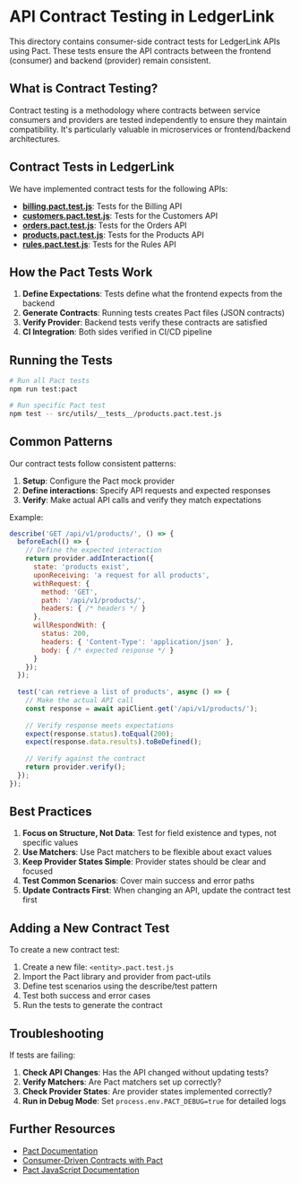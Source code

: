 # API Contract Testing in LedgerLink

This directory contains consumer-side contract tests for LedgerLink APIs using Pact. These tests ensure the API contracts between the frontend (consumer) and backend (provider) remain consistent.

## What is Contract Testing?

Contract testing is a methodology where contracts between service consumers and providers are tested independently to ensure they maintain compatibility. It's particularly valuable in microservices or frontend/backend architectures.

## Contract Tests in LedgerLink

We have implemented contract tests for the following APIs:

- **[billing.pact.test.js](./billing.pact.test.js)**: Tests for the Billing API
- **[customers.pact.test.js](./customers.pact.test.js)**: Tests for the Customers API
- **[orders.pact.test.js](./orders.pact.test.js)**: Tests for the Orders API
- **[products.pact.test.js](./products.pact.test.js)**: Tests for the Products API
- **[rules.pact.test.js](./rules.pact.test.js)**: Tests for the Rules API

## How the Pact Tests Work

1. **Define Expectations**: Tests define what the frontend expects from the backend
2. **Generate Contracts**: Running tests creates Pact files (JSON contracts)
3. **Verify Provider**: Backend tests verify these contracts are satisfied
4. **CI Integration**: Both sides verified in CI/CD pipeline

## Running the Tests

```bash
# Run all Pact tests
npm run test:pact

# Run specific Pact test
npm test -- src/utils/__tests__/products.pact.test.js
```

## Common Patterns

Our contract tests follow consistent patterns:

1. **Setup**: Configure the Pact mock provider
2. **Define interactions**: Specify API requests and expected responses
3. **Verify**: Make actual API calls and verify they match expectations

Example:
```javascript
describe('GET /api/v1/products/', () => {
  beforeEach(() => {
    // Define the expected interaction
    return provider.addInteraction({
      state: 'products exist',
      uponReceiving: 'a request for all products',
      withRequest: {
        method: 'GET',
        path: '/api/v1/products/',
        headers: { /* headers */ }
      },
      willRespondWith: {
        status: 200,
        headers: { 'Content-Type': 'application/json' },
        body: { /* expected response */ }
      }
    });
  });
  
  test('can retrieve a list of products', async () => {
    // Make the actual API call
    const response = await apiClient.get('/api/v1/products/');
    
    // Verify response meets expectations
    expect(response.status).toEqual(200);
    expect(response.data.results).toBeDefined();
    
    // Verify against the contract
    return provider.verify();
  });
});
```

## Best Practices

1. **Focus on Structure, Not Data**: Test for field existence and types, not specific values
2. **Use Matchers**: Use Pact matchers to be flexible about exact values
3. **Keep Provider States Simple**: Provider states should be clear and focused
4. **Test Common Scenarios**: Cover main success and error paths
5. **Update Contracts First**: When changing an API, update the contract test first

## Adding a New Contract Test

To create a new contract test:

1. Create a new file: `<entity>.pact.test.js`
2. Import the Pact library and provider from pact-utils
3. Define test scenarios using the describe/test pattern
4. Test both success and error cases
5. Run the tests to generate the contract

## Troubleshooting

If tests are failing:

1. **Check API Changes**: Has the API changed without updating tests?
2. **Verify Matchers**: Are Pact matchers set up correctly?
3. **Check Provider States**: Are provider states implemented correctly?
4. **Run in Debug Mode**: Set `process.env.PACT_DEBUG=true` for detailed logs

## Further Resources

- [Pact Documentation](https://docs.pact.io/)
- [Consumer-Driven Contracts with Pact](https://martinfowler.com/articles/consumerDrivenContracts.html)
- [Pact JavaScript Documentation](https://github.com/pact-foundation/pact-js)